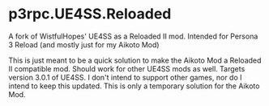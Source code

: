 # p3rpc.UE4SS.Reloaded
A fork of WistfulHopes' UE4SS as a Reloaded II mod. Intended for Persona 3 Reload (and mostly just for my Aikoto Mod)

This is just meant to be a quick solution to make the Aikoto Mod a Reloaded II compatible mod. Should work for other UE4SS mods as well.
Targets version 3.0.1 of UE4SS.
I don't intend to support other games, nor do I intend to keep this updated. This is only a temporary solution for the Aikoto Mod.

